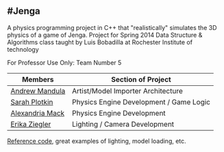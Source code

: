 #Jenga
-----------

A physics programming project in C++ that "realistically" simulates the 3D physics of a game of Jenga. Project for Spring 2014 Data Structure & Algorithms class taught by Luis Bobadilla at Rochester Institute of technology

For Professor Use Only: Team Number 5

| Members | Section of Project |
| -------------- | ------------------------ |
| [Andrew Mandula](http://github.com/ajman1101/) | Artist/Model Importer Architecture |
| [Sarah Plotkin](http://github.com/pushasha/)| Physics Engine Development / Game Logic | 
| [Alexandria Mack](http://github.com/amm4108/) | Physics Engine Development |
| [Erika Ziegler](http://github.com/dragonsushi247/) | Lighting / Camera Development |

[Reference code](http://tomdalling.com/blog/modern-opengl/07-more-lighting-ambient-specular-attenuation-gamma/), great examples of lighting, model loading, etc.
